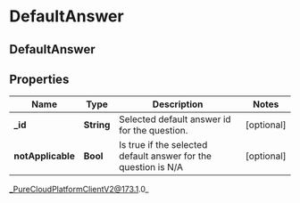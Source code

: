 # DefaultAnswer

## DefaultAnswer

## Properties

|Name | Type | Description | Notes|
|------------ | ------------- | ------------- | -------------|
| **_id** | **String** | Selected default answer id for the question. | [optional] |
| **notApplicable** | **Bool** | Is true if the selected default answer for the question is N/A | [optional] |



_PureCloudPlatformClientV2@173.1.0_
